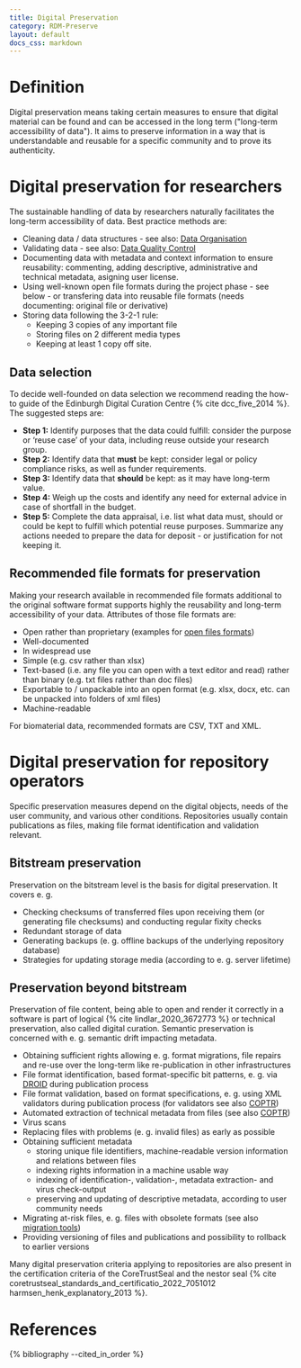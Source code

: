 ```yaml
---
title: Digital Preservation
category: RDM-Preserve
layout: default
docs_css: markdown
---
```

# Definition
Digital preservation means taking certain measures to ensure that digital material can be found and can be accessed in the long term ("long-term accessibility of data"). It aims to preserve information in a way that is understandable and reusable for a specific community and to prove its authenticity. 

# Digital preservation for researchers
The sustainable handling of data by researchers naturally facilitates the long-term accessibility of data. Best practice methods are:
* Cleaning data / data structures - see also: [Data Organisation](https://knowledgebase.nfdi4microbiota.de/Research-Data-Management/14-data-organization.html)
* Validating data - see also: [Data Quality Control](https://knowledgebase.nfdi4microbiota.de/Research-Data-Management/13-data-qc.html)
* Documenting data with metadata and context information to ensure reusability: commenting, adding descriptive, administrative and technical metadata, asigning user license.
* Using well-known open file formats during the project phase - see below - or transfering data into reusable file formats (needs documenting: original file or derivative)
* Storing data following the 3-2-1 rule:
    * Keeping 3 copies of any important file
    * Storing files on 2 different media types
    * Keeping at least 1 copy off site.

## Data selection
To decide well-founded on data selection we recommend reading the how-to guide of the Edinburgh Digital Curation Centre {% cite dcc_five_2014 %}. The suggested steps are:
* **Step 1:** Identify purposes that the data could fulfill: consider the purpose or ‘reuse case’ of your data, including reuse outside your research group.
* **Step 2:** Identify data that **must** be kept: consider legal or policy compliance risks, as well as funder requirements. 
* **Step 3:** Identify data that **should** be kept: as it may have long-term value. 
* **Step 4:** Weigh up the costs and identify any need for external advice in case of shortfall in the budget. 
* **Step 5:** Complete the data appraisal, i.e. list what data must, should or could be kept to fulfill which potential reuse purposes. Summarize any actions needed to prepare the data for deposit - or justification for not keeping it.


## Recommended file formats for preservation
Making your research available in recommended file formats additional to the original software format supports highly the reusability and long-term accessibility of your data.
Attributes of those file formats are: 
* Open rather than proprietary (examples for [open files formats](https://en.wikipedia.org/wiki/List_of_open_file_formats))
* Well-documented
* In widespread use
* Simple (e.g. csv rather than xlsx)
* Text-based (i.e. any file you can open with a text editor and read) rather than binary (e.g. txt files rather than doc files)
* Exportable to / unpackable into an open format (e.g. xlsx, docx, etc. can be unpacked into folders of xml files)
* Machine-readable
  
For biomaterial data, recommended formats are CSV, TXT and XML.

# Digital preservation for repository operators

Specific preservation measures depend on the digital objects, needs of the user community, and various other conditions. Repositories usually contain publications as files, making file format identification and validation relevant.

## Bitstream preservation
Preservation on the bitstream level is the basis for digital preservation. It covers e. g.
* Checking checksums of transferred files upon receiving them (or generating file checksums) and conducting regular fixity checks
* Redundant storage of data
* Generating backups (e. g. offline backups of the underlying repository database)
* Strategies for updating storage media (according to e. g. server lifetime)
  
## Preservation beyond bitstream
Preservation of file content, being able to open and render it correctly in a software is part of logical {% cite lindlar_2020_3672773 %} or technical preservation, also called digital curation. Semantic preservation is concerned with e. g. semantic drift impacting metadata. 
* Obtaining sufficient rights allowing e. g. format migrations, file repairs and re-use over the long-term like re-publication in other infrastructures
* File format identification, based format-specific bit patterns, e. g. via [DROID](https://coptr.digipres.org/index.php/DROID) during publication process
* File format validation, based on format specifications, e. g. using XML validators during publication process (for validators see also [COPTR](https://coptr.digipres.org/index.php/Validation))
* Automated extraction of technical metadata from files (see also [COPTR](https://coptr.digipres.org/index.php/Metadata_Extraction))
* Virus scans
* Replacing files with problems (e. g. invalid files) as early as possible
* Obtaining sufficient metadata
   * storing unique file identifiers, machine-readable version information and relations between files
   * indexing rights information in a machine usable way
   * indexing of identification-, validation-, metadata extraction- and virus check-output 
   * preserving and updating of descriptive metadata, according to user community needs
* Migrating at-risk files, e. g. files with obsolete formats (see also [migration tools]( https://coptr.digipres.org/index.php/File_Format_Migration))
* Providing versioning of files and publications and possibility to rollback to earlier versions
  
Many digital preservation criteria applying to repositories are also present in the certification criteria of the CoreTrustSeal and the nestor seal {% cite coretrustseal_standards_and_certificatio_2022_7051012 harmsen_henk_explanatory_2013 %}.

# References
{% bibliography --cited_in_order %}


